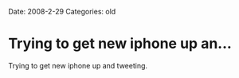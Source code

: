 Date: 2008-2-29
Categories: old

# Trying to get new iphone up an...

Trying to get new iphone up and tweeting.
